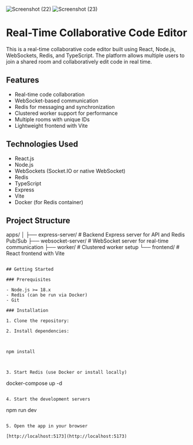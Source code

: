 
![Screenshot (22)](https://github.com/user-attachments/assets/97121a7f-593f-4c54-a2c0-270e7c5bc2e6)
![Screenshot (23)](https://github.com/user-attachments/assets/108dac01-5a65-40c2-9cb6-a5ed45aaa0df)


# Real-Time Collaborative Code Editor

This is a real-time collaborative code editor built using React, Node.js, WebSockets, Redis, and TypeScript. The platform allows multiple users to join a shared room and collaboratively edit code in real time.

## Features

- Real-time code collaboration
- WebSocket-based communication
- Redis for messaging and synchronization
- Clustered worker support for performance
- Multiple rooms with unique IDs
- Lightweight frontend with Vite

## Technologies Used

- React.js
- Node.js
- WebSockets (Socket.IO or native WebSocket)
- Redis
- TypeScript
- Express
- Vite
- Docker (for Redis container)

## Project Structure



apps/
│
├── express-server/        # Backend Express server for API and Redis Pub/Sub
├── websocket-server/      # WebSocket server for real-time communication
├── worker/                # Clustered worker setup
└── frontend/              # React frontend with Vite

```

## Getting Started

### Prerequisites

- Node.js >= 18.x
- Redis (can be run via Docker)
- Git

### Installation

1. Clone the repository:

2. Install dependencies:



npm install



3. Start Redis (use Docker or install locally)

```

docker-compose up -d

```

4. Start the development servers

```

npm run dev

```

5. Open the app in your browser

[http://localhost:5173](http://localhost:5173)




